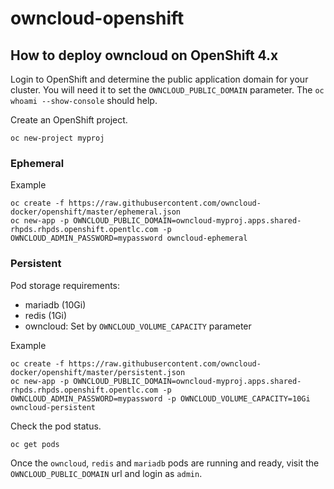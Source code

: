 # owncloud-openshift
## How to deploy owncloud on OpenShift 4.x

Login to OpenShift and determine the public application domain for your cluster. You will need it to set the `OWNCLOUD_PUBLIC_DOMAIN` parameter.
The `oc whoami --show-console` should help.

Create an OpenShift project.
```
oc new-project myproj
```

### Ephemeral 
Example
```
oc create -f https://raw.githubusercontent.com/owncloud-docker/openshift/master/ephemeral.json
oc new-app -p OWNCLOUD_PUBLIC_DOMAIN=owncloud-myproj.apps.shared-rhpds.rhpds.openshift.opentlc.com -p OWNCLOUD_ADMIN_PASSWORD=mypassword owncloud-ephemeral
```

### Persistent

Pod storage requirements: 
- mariadb (10Gi)
- redis (1Gi)
- owncloud: Set by `OWNCLOUD_VOLUME_CAPACITY` parameter  

Example

```
oc create -f https://raw.githubusercontent.com/owncloud-docker/openshift/master/persistent.json
oc new-app -p OWNCLOUD_PUBLIC_DOMAIN=owncloud-myproj.apps.shared-rhpds.rhpds.openshift.opentlc.com -p OWNCLOUD_ADMIN_PASSWORD=mypassword -p OWNCLOUD_VOLUME_CAPACITY=10Gi owncloud-persistent
```

Check the pod status.
```
oc get pods
```

Once the `owncloud`, `redis` and `mariadb` pods are running and ready, visit the `OWNCLOUD_PUBLIC_DOMAIN` url and login as `admin`.
